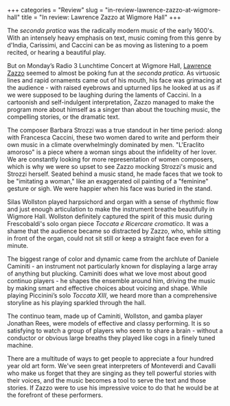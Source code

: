 +++
categories = "Review"
slug = "in-review-lawrence-zazzo-at-wigmore-hall"
title = "In review: Lawrence Zazzo at Wigmore Hall"
+++

The *seconda pratica* was the radically modern music of the early 1600's. With an intensely heavy emphasis on text, music coming from this genre by d'India, Carissimi, and Caccini can be as moving as listening to a poem recited, or hearing a beautiful play. 

But on Monday’s Radio 3 Lunchtime Concert at Wigmore Hall, [Lawrence Zazzo](/scene/people/lawrence-zazzo/) seemed to almost be poking fun at the *seconda pratica*. As virtuosic lines and rapid ornaments came out of his mouth, his face was grimacing at the audience - with raised eyebrows and upturned lips he looked at us as if we were supposed to be laughing during the laments of Caccini. In a cartoonish and self-indulgent interpretation, Zazzo managed to make the program more about himself as a singer than about the touching music, the compelling stories, or the dramatic text. 

The composer Barbara Strozzi was a true standout in her time period: along with Francesca Caccini, these two women dared to write and perform their own music in a climate overwhelmingly dominated by men. "L'Eraclito amoroso" is a piece where a woman sings about the infidelity of her lover. We are constantly looking for more representation of women composers, which is why we were so upset to see Zazzo mocking Strozzi's music and Strozzi herself. Seated behind a music stand, he made faces that we took to be "imitating a woman," like an exaggerated oil painting of a "feminine" gesture or sigh. We were happier when his face was buried in the stand.

Silas Wollston played harpsichord and organ with a sense of rhythmic flow and just enough articulation to make the instrument breathe beautifully in Wigmore Hall. Wollston definitely captured the spirit of this music during Frescobaldi's solo organ piece *Toccata e Ricercare cromatico*. It was a shame that the audience became so distracted by Zazzo, who, while sitting in front of the organ, could not sit still or keep a straight face even for a minute.

The biggest range of color and dynamic came from the archlute of Daniele Caminiti - an instrument not particularly known for displaying a large array of anything but plucking. Caminiti does what we love most about good continuo players - he shapes the ensemble around him, driving the music by making smart and effective choices about voicing and shape. While playing Piccinini’s solo *Toccata XIII*, we heard more than a comprehensive storyline as his playing sparkled through the hall.

The continuo team, made up of Caminiti, Wollston, and gamba player Jonathan Rees, were models of effective and classy performing. It is so satisfying to watch a group of players who seem to share a brain - without a conductor or obvious large breaths they played like cogs in a finely tuned machine.

There are a multitude of ways to get people to appreciate a four hundred year old art form. We've seen great interpreters of Monteverdi and Cavalli who make us forget that they are singing as they tell powerful stories with their voices, and the music becomes a tool to serve the text and those stories. If Zazzo were to use his impressive voice to do that he would be at the forefront of these performers.

